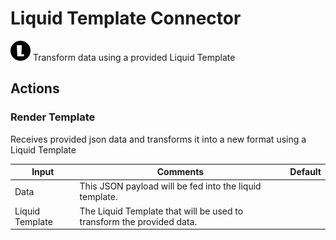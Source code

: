 # Liquid Template Connector

![Liquid Template](./assets/liquid-template.png#connector-icon)
Transform data using a provided Liquid Template

## Actions

### Render Template

Receives provided json data and transforms it into a new format using a Liquid Template

| Input           | Comments                                                              | Default |
| --------------- | --------------------------------------------------------------------- | ------- |
| Data            | This JSON payload will be fed into the liquid template.               |         |
| Liquid Template | The Liquid Template that will be used to transform the provided data. |         |
